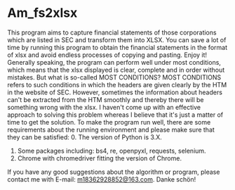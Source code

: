 # Am_fs2xlsx
This program aims to capture financial statements of those corporations which are listed in SEC and transform them into XLSX. You can save a lot of time by running this program to obtain the financial statements in the format of xlsx and avoid endless processes of copying and pasting. Enjoy it!
Generally speaking, the program can perform well under most conditions, which means that the xlsx displayed is clear, complete and in order without mistakes. But what is so-called MOST CONDITIONS? MOST CONDITIONS refers to such conditions in which the headers are given clearly by the HTM in the website of SEC. However, sometimes the information about headers can't be extracted from the HTM smoothly and thereby there will be something wrong with the xlsx. I haven't come up with an effective approach to solving this problem whereas I believe that it's just a matter of time to get the solution.
To make the program run well, there are some requirements about the running environment and please make sure that they can be satisfied:
0.  The version of Python is 3.X.
1.  Some packages including: bs4, re, openpyxl, requests, selenium.
2.  Chrome with chromedriver fitting the version of Chrome.

If you have any good suggestions about the algorithm or program, please contact me with E-mail: m18362928852@163.com. Danke schön!
